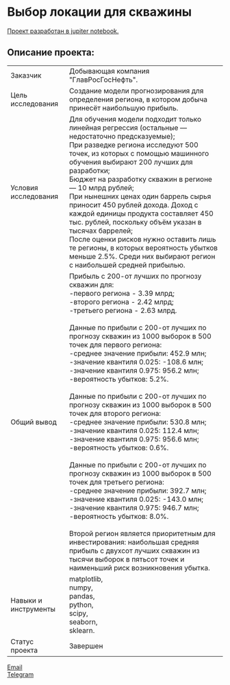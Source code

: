 # Выбор локации для скважины

[Проект разработан в jupiter notebook.](https://github.com/data-analyst-mr/DataScienceProjects/blob/main/projects/educational%20project/oil_region/oil_region.ipynb)<br/>

## Описание проекта:
|   |  |
|---------------|-------------------|
|Заказчик| Добывающая компания "ГлавРосГосНефть".|
|Цель исследования| Создание модели прогнозирования для определения региона, в котором добыча принесёт наибольшую прибыль.|
|Условия исследования|Для обучения модели подходит только линейная регрессия (остальные — недостаточно предсказуемые);<br/>При разведке региона исследуют 500 точек, из которых с помощью машинного обучения выбирают 200 лучших для разработки;<br/>Бюджет на разработку скважин в регионе — 10 млрд рублей;<br/>При нынешних ценах один баррель сырья приносит 450 рублей дохода. Доход с каждой единицы продукта составляет 450 тыс. рублей, поскольку объём указан в тысячах баррелей;<br/>После оценки рисков нужно оставить лишь те регионы, в которых вероятность убытков меньше 2.5%. Среди них выбирают регион с наибольшей средней прибылью.|
|Общий вывод| Прибыль с 200-от лучших по прогнозу скважин для:<br/>-первого региона - 3.39 млрд;<br/>-второго региона - 2.42 млрд;<br/>-третьего региона - 2.63 млрд.<br/><br/>Данные по прибыли с 200-от лучших по прогнозу скважин из 1000 выборок в 500 точек для первого региона:<br/>-среднее значение прибыли: 452.9 млн;<br/>-значение квантиля 0.025: -108.6 млн;<br/>-значение квантиля 0.975: 956.2 млн;<br/>-вероятность убытков: 5.2%.<br/><br/>Данные по прибыли с 200-от лучших по прогнозу скважин из 1000 выборок в 500 точек для второго региона:<br/>-среднее значение прибыли: 530.8 млн;<br/>-значение квантиля 0.025: 112.4 млн;<br/>-значение квантиля 0.975: 956.6 млн;<br/>-вероятность убытков: 0.6%.<br/><br/>Данные по прибыли с 200-от лучших по прогнозу скважин из 1000 выборок в 500 точек для третьего региона:<br/>-среднее значение прибыли: 392.7 млн;<br/>-значение квантиля 0.025: -143.0 млн;<br/>-значение квантиля 0.975: 946.7 млн;<br/>-вероятность убытков: 8.0%.<br/><br/>Второй регион является приоритетным для инвестирования: наибольшая средняя прибыль с двухсот лучших скважин из тысячи выборок в пятьсот точек и наименьший риск возникновения убытка.|
|Навыки и инструменты|matplotlib,<br/>numpy,<br/>pandas,<br/>python,<br/>scipy,<br/>seaborn,<br/>sklearn.|
|Статус проекта| Завершен|


[Email](mailto:mikhail-shestakov-2022@bk.ru)<br/>
[Telegram](https://t.me/mshestakov1)
